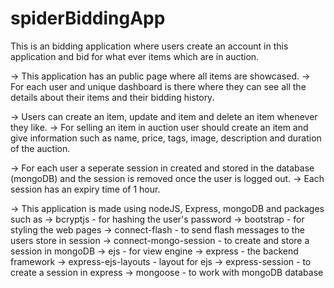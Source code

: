 # spiderBiddingApp

This is an bidding application where users create an account in this application and bid for what ever items which are in auction.

-> This application has an public page where all items are showcased.
-> For each user and unique dashboard is there where they can see all the details about their items and their bidding history.

-> Users can create an item, update and item and delete an item whenever they like.
-> For selling an item in auction user should create an item and give information such as name, price, tags, image, description and duration of the auction.

-> For each user a seperate session in created and stored in the database (mongoDB) and the session is removed once the user is logged out.
-> Each session has an expiry time of 1 hour.

-> This application is made using nodeJS, Express, mongoDB and packages such as
      -> bcryptjs - for hashing the user's password
      -> bootstrap - for styling the web pages
      -> connect-flash - to send flash messages to the users store in session
      -> connect-mongo-session - to create and store a session in mongoDB
      -> ejs - for view engine
      -> express - the backend framework
      -> express-ejs-layouts - layout for ejs
      -> express-session - to create a session in express
      -> mongoose - to work with mongoDB database

